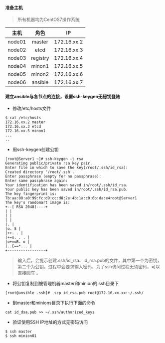 
#### 准备主机


> 所有机器均为CentOS7操作系统

| 主机  | 角色 | IP |
| :---: | :---: | :---: |
| node01 | master | 172.16.xx.2 |
| node02 | etcd | 172.16.xx.3 |
| node03 | registry | 172.16.xx.4 |
| node04 | minon1 | 172.16.xx.5 |
| node05 | minon2 | 172.16.xx.6 |
| node06 | ansible | 172.16.xx.7 |

#### 建立ansible与各节点的连接，设置ssh-keygen无秘钥登陆


* 修改/etc/hosts文件


```ssh
$ cat /etc/hosts
172.16.xx.2 master
172.16.xx.3 etcd
172.16.xx.5 minon1
...
..
```

* 用ssh-keygen创建公钥


```ssh
[root@Server1 ~]# ssh-keygen -t rsa  
Generating public/private rsa key pair.  
Enter file in which to save the key(/root/.ssh/id_rsa):  
Created directory '/root/.ssh'.  
Enter passphrase (empty for no passphrase):  
Enter same passphrase again:  
Your identification has been saved in/root/.ssh/id_rsa.  
Your public key has been saved in/root/.ssh/id_rsa.pub.  
The key fingerprint is:  
7b:aa:08:a0:99:fc:d9:cc:d8:2e:4b:1a:c0:6b:da:e4root@Server1  
The key's randomart image is:  
+--[ RSA 2048]----+  
| |  
| |  
| |  
|. |  
|o. S |  
|++. . |  
|+=o. . . |  
|o+=oB. o |  
|..E==*... |  
+-----------------+
```

> 输入后，会提示创建.ssh/id_rsa、id_rsa.pub的文件，其中第一个为密钥，第二个为公钥。过程中会要求输入密码，为了ssh访问过程无须密码，可以直接回车 。

* 将公钥复制到被管理机器master和minion的.ssh目录下

```ssh
[root@ansible .ssh]#  scp id_rsa.pub root@172.16.xx.xx:~/.ssh/ 
```


* 到master和minions目录下执行下面的命令

```ssh
cat id_dsa.pub >> ~/.ssh/authorized_keys 
```

* 验证使用SSH IP地址的方式无密码访问

```ssh
$ ssh master
$ ssh minion01
```